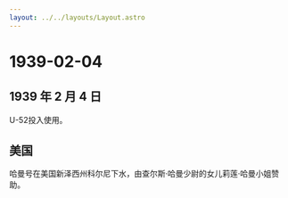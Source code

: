 ```yaml
---
layout: ../../layouts/Layout.astro
---
```


# 1939-02-04

## 1939 年 2 月 4 日

U-52投入使用。

## 美国

哈曼号在美国新泽西州科尔尼下水，由查尔斯·哈曼少尉的女儿莉莲·哈曼小姐赞助。